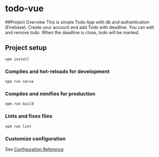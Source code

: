 # todo-vue

##Project Overview
This is simple Todo App with db and authentication (Firebase). Create your account and add Todo with deadline. You can edit and remove todo. When the deadline is close, todo will be marked.


## Project setup
```
npm install
```

### Compiles and hot-reloads for development
```
npm run serve
```

### Compiles and minifies for production
```
npm run build
```

### Lints and fixes files
```
npm run lint
```

### Customize configuration
See [Configuration Reference](https://cli.vuejs.org/config/).
